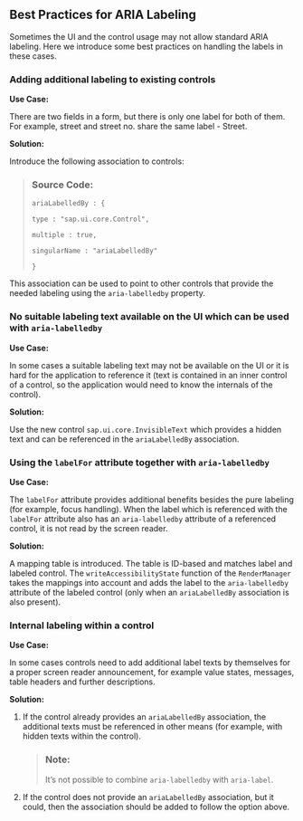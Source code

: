 <!-- loio3169195311f84bdcb63703c1de84b14e -->

## Best Practices for ARIA Labeling

Sometimes the UI and the control usage may not allow standard ARIA labeling. Here we introduce some best practices on handling the labels in these cases.



### **Adding additional labeling to existing controls**

**Use Case:**

There are two fields in a form, but there is only one label for both of them. For example, street and street no. share the same label - Street.

**Solution:**

Introduce the following association to controls:

> ### Source Code:  
> ```
> ariaLabelledBy : {
> 
> type : "sap.ui.core.Control",
> 
> multiple : true,
> 
> singularName : "ariaLabelledBy"
> 
> }
> 
> ```

This association can be used to point to other controls that provide the needed labeling using the `aria-labelledby` property.



### **No suitable labeling text available on the UI which can be used with `aria-labelledby`**

**Use Case:**

In some cases a suitable labeling text may not be available on the UI or it is hard for the application to reference it \(text is contained in an inner control of a control, so the application would need to know the internals of the control\).

**Solution:**

Use the new control `sap.ui.core.InvisibleText` which provides a hidden text and can be referenced in the `ariaLabelledBy` association.



### **Using the `labelFor` attribute together with `aria-labelledby`**

**Use Case:**

The `labelFor` attribute provides additional benefits besides the pure labeling \(for example, focus handling\). When the label which is referenced with the `labelFor` attribute also has an `aria-labelledby` attribute of a referenced control, it is not read by the screen reader.

**Solution:**

A mapping table is introduced. The table is ID-based and matches label and labeled control. The `writeAccessibilityState` function of the `RenderManager` takes the mappings into account and adds the label to the `aria-labelledby` attribute of the labeled control \(only when an `ariaLabelledBy` association is also present\).



### **Internal labeling within a control**

**Use Case:**

In some cases controls need to add additional label texts by themselves for a proper screen reader announcement, for example value states, messages, table headers and further descriptions.

**Solution:**

1.  If the control already provides an `ariaLabelledBy` association, the additional texts must be referenced in other means \(for example, with hidden texts within the control\).

    > ### Note:  
    > It’s not possible to combine `aria-labelledby` with `aria-label`.

2.  If the control does not provide an `ariaLabelledBy` association, but it could, then the association should be added to follow the option above.


